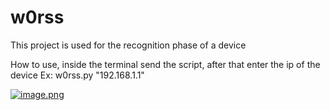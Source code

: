 # w0rss
This project is used for the recognition phase of a device

How to use, inside the terminal send the script, after that enter the ip of the device 
Ex: w0rss.py "192.168.1.1"


[![image.png](https://i.postimg.cc/8cwnMYBN/image.png)](https://postimg.cc/0KMfqcBB)

